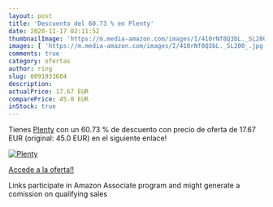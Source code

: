 ```yaml
---
layout: post
title: 'Descuento del 60.73 % en Plenty'
date: 2020-11-17 02:11:52
thumbnailImage: 'https://m.media-amazon.com/images/I/410rNf8Q3bL._SL200_.jpg'
images: [ 'https://m.media-amazon.com/images/I/410rNf8Q3bL._SL200_.jpg' ]
comments: true
category: ofertas
author: ring
slug: 0091933684
description:
actualPrice: 17.67 EUR
comparePrice: 45.0 EUR
inStock: true
---
```


Tienes [Plenty](https://www.amazon.es/dp/0091933684/?tag=tolees-21) con un 60.73 % de descuento con precio de oferta de 17.67 EUR (original: 45.0 EUR) en el siguiente enlace!

[![Plenty](https://m.media-amazon.com/images/I/410rNf8Q3bL._SL200_.jpg)](https://www.amazon.es/dp/0091933684/?tag=tolees-21)

[Accede a la oferta!!](https://www.amazon.es/dp/0091933684/?tag=tolees-21)

Links participate in Amazon Associate program and might generate a comission on qualifying sales


